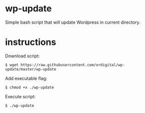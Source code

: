 # wp-update
Simple bash script that will update Wordpress in current directory.

# instructions
Download script:

`$ wget https://raw.githubusercontent.com/ordigital/wp-update/master/wp-update`

Add executable flag:

`$ chmod +x ./wp-update`

Execute script:

`$ ./wp-update`
